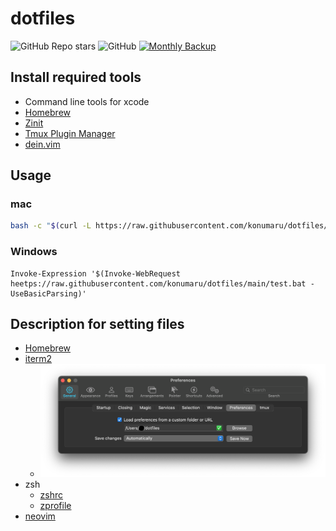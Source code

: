 # dotfiles

![GitHub Repo stars](https://img.shields.io/github/stars/konumaru/dotfiles?style=social)
![GitHub](https://img.shields.io/github/license/konumaru/dotfiles?style=flat-square)
[![Monthly Backup](https://github.com/konumaru/dotfiles/actions/workflows/monthly-backup.yml/badge.svg?event=workflow_dispatch)](https://github.com/konumaru/dotfiles/actions/workflows/monthly-backup.yml)

## Install required tools

- Command line tools for xcode
- [Homebrew](https://brew.sh/index_ja)
- [Zinit](https://github.com/zdharma/zinit)
- [Tmux Plugin Manager](https://github.com/tmux-plugins/tpm)
- [dein.vim](https://github.com/Shougo/dein.vim)

## Usage

### mac 
```sh
bash -c "$(curl -L https://raw.githubusercontent.com/konumaru/dotfiles/main/bin/setup.sh)"
```

### Windows
```
Invoke-Expression '$(Invoke-WebRequest heetps://raw.githubusercontent.com/konumaru/dotfiles/main/test.bat -UseBasicParsing)'
```

## Description for setting files

- [Homebrew](Brewfile)
- [iterm2](com.googlecode.iterm2.plist)
  - ![iterm2_setting](img/iterm2_setting.png)
- zsh
  - [zshrc](.zshrc)
  - [zprofile](.zprofile)
- [neovim](nvim)
